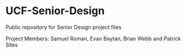 # UCF-Senior-Design
Public repository for Senior Design project files

Project Members: Samuel Roman, Evan Baytan, Brian Webb and Patrick Sites
